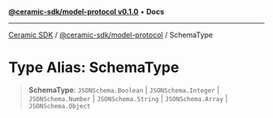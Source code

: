 [**@ceramic-sdk/model-protocol v0.1.0**](../README.md) • **Docs**

***

[Ceramic SDK](../../../README.md) / [@ceramic-sdk/model-protocol](../README.md) / SchemaType

# Type Alias: SchemaType

> **SchemaType**: `JSONSchema.Boolean` \| `JSONSchema.Integer` \| `JSONSchema.Number` \| `JSONSchema.String` \| `JSONSchema.Array` \| `JSONSchema.Object`
